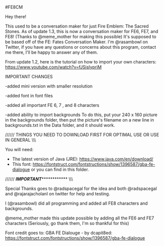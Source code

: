 #FE8CM

Hey there!

This used to be a conversation maker for just Fire Emblem: The Sacred Stones.
As of update 1.3, this is now a conversation maker for FE6, FE7, and FE8!
(Thanks to @meme_mother for making this possible)
It's supposed to be based off of the FE: Fates Conversation Maker.
I'm @rasambowl on Twitter, if you have any questions or concerns about this program, contact me there, I'll be happy to answer any of them.

From update 1.2, here is the tutorial on how to import your own characters: https://www.youtube.com/watch?v=fJSisIypriM

IMPORTANT CHANGES

-added mini version with smaller resolution

-added font in font files

-added all important FE 6, 7 , and 8 characters

-added ability to import backgrounds 
To do this, put your 240 x 160 picture in the backgrounds folder, then put the picture's filename on a new line in backgrounds.txt in the Data folder, and it should work.


////// THINGS YOU NEED TO DOWNLOAD FIRST FOR OPTIMAL USE OR USE IN GENERAL \\\\\\

You will need:

- The latest version of Java (JRE): https://www.java.com/en/download/
- This font: https://fontstruct.com/fontstructions/show/1396587/gba-fe-dialogue
or you can find in this folder.

////// ***********************IMPORTANT*********************************** \\\\\\

Special Thanks goes to @radspacegal for the idea and both @radspacegal and @rajarajacholanI on twitter for help and testing.

I (@rasambowl) did all programming and added all FE8 characters and backgrounds.

@meme_mother made this update possible by adding all the FE6 and FE7 characters (Seriously, go thank them, I'm so thankful for this)

Font credit goes to: GBA FE Dialouge - by dcapit8ed: https://fontstruct.com/fontstructions/show/1396587/gba-fe-dialogue
